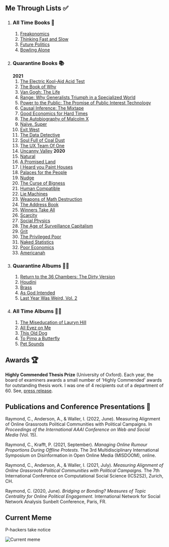 ## Me Through Lists ✅
1. ### All Time Books 📖
   1. [Freakonomics](https://www.nytimes.com/2005/05/15/books/review/freakonomics-everything-he-always-wanted-to-know.html)
   2. [Thinking Fast and Slow](https://www.nytimes.com/2011/11/27/books/review/thinking-fast-and-slow-by-daniel-kahneman-book-review.html)
   3. [Future Politics](https://www.nytimes.com/2018/12/04/opinion/chatbots-ai-democracy-free-speech.html)
   4. [Bowling Alone](https://www.nytimes.com/2000/05/06/arts/lonely-bowlers-unite-mend-social-fabric-political-scientist-renews-his-alarm.html)
2. ### Quarantine Books 📚
   **2021**
   1. [The Electric Kool-Aid Acid Test](https://www.nytimes.com/2011/08/10/opinion/keseys-trip-in-living-color.html)
   2. [The Book of Why](https://www.nytimes.com/2018/06/01/business/dealbook/review-the-book-of-why-examines-the-science-of-cause-and-effect.html)
   3. [Van Gogh: The Life](https://www.nytimes.com/2011/10/21/books/van-gogh-the-life-by-steven-naifeh-and-gregory-white-smith.html)
   4. [Range: Why Generalists Triumph in a Specialized World](https://www.nytimes.com/2019/05/28/books/review/david-epstein-range.html)
   5. [Power to the Public: The Promise of Public Interest Technology](https://press.princeton.edu/books/ebook/9780691216638/power-to-the-public)
   6. [Causal Inference: The Mixtape](https://blogs.worldbank.org/impactevaluations/book-review-cunninghams-causal-inference-mixtape)
   7. [Good Economics for Hard Times](https://www.nytimes.com/2019/10/26/opinion/sunday/duflo-banerjee-economic-incentives.html)
   8. [The Autobiography of Malcolm X](https://www.nytimes.com/1965/11/05/archives/an-eloquent-testament.html?searchResultPosition=1)
   9. [Naïve. Super](https://www.newyorker.com/books/page-turner/the-coming-of-age-tale-that-inspired-mayor-pete-to-learn-norwegian)
   10. [Exit West](https://www.nytimes.com/2017/02/27/books/review-exit-west-mohsin-hamid.html)
   11. [The Data Detective](https://www.wsj.com/articles/the-data-detective-review-broadly-informed-easily-misled-11611875753)
   12. [Soul Full of Coal Dust](https://www.nytimes.com/2020/08/18/books/review/soul-full-of-coal-dust-chris-hamby.html)
   13. [The UX Team Of One](https://uxbookreviews.com/2015/05/05/the-user-experience-team-of-one/)
   14. [Uncanny Valley](https://www.nytimes.com/2020/01/03/books/review/uncanny-valley-anna-wiener.html)
   **2020**
   1.  [Natural](https://www.theguardian.com/books/2020/may/02/natural-by-alan-levinovitz-review-the-seductive-myth-of-natures-goodness)
   2.  [A Promised Land](https://www.nytimes.com/2020/11/12/books/review/barack-obama-a-promised-land.html)
   3.  [I Heard you Paint Houses](https://www.nytimes.com/2004/06/20/books/killing-him-softly.html)
   4.  [Palaces for the People](https://www.nytimes.com/2018/09/14/books/review/palaces-for-the-people-eric-klinenberg.html)
   5.  [Nudge](https://www.nytimes.com/2015/11/01/upshot/the-power-of-nudges-for-good-and-bad.html)
   6.  [The Curse of Bigness](https://www.nytimes.com/2018/12/12/books/review-curse-of-bigness-antitrust-law-tim-wu.html)
   7.  [Human Compatible](https://www.nytimes.com/2019/10/31/opinion/superintelligent-artificial-intelligence.html)
   8.  [Lie Machines](https://yalebooks.co.uk/display.asp?k=9780300250206)
   9.  [Weapons of Math Destruction](https://www.nytimes.com/2016/10/09/books/review/weapons-of-math-destruction-cathy-oneil-and-more.html)
   10. [The Address Book](https://www.nytimes.com/2020/04/14/books/review/deirdre-mask-the-address-book.html)
   11. [Winners Take All](https://www.nytimes.com/2018/08/20/books/review/winners-take-all-anand-giridharadas.html)
   12. [Scarcity](https://www.theguardian.com/books/2013/sep/07/scarcity-sendhil-mullainathan-shafir-review)
   13. [Social Physics](https://www.technologyreview.com/2014/03/04/173783/social-physics/)
   14. [The Age of Surveillance Capitalism](https://www.nytimes.com/2019/01/16/books/review-age-of-surveillance-capitalism-shoshana-zuboff.html)
   15. [Grit](https://www.newyorker.com/culture/culture-desk/the-limits-of-grit)
   16. [The Privileged Poor](https://www.newyorker.com/recommends/read/the-privileged-poor-a-refreshing-antidote-to-our-obsession-with-the-college-admissions-scandal)
   17. [Naked Statistics](https://www.nytimes.com/2013/01/29/science/naked-statistics-by-charles-wheelan-review.html)
   18. [Poor Economics](https://economics.mit.edu/faculty/eduflo/pooreconomics)
   19. [Americanah](https://www.nytimes.com/2013/06/09/books/review/americanah-by-chimamanda-ngozi-adichie.html)
3. ### Quarantine Albums 👨‍🎤
   1. [Return to the 36 Chambers: The Dirty Version](https://pitchfork.com/reviews/albums/ol-dirty-bastard-return-to-the-36-chambers-the-dirty-version/)
   2. [Houdini](http://www.deadendfollies.com/blog/classic-album-review-melvins-houdini)
   3. [Brass](https://pitchfork.com/reviews/albums/billy-woods-moor-mother-brass/)
   4. [As God Intended](https://pitchfork.com/reviews/albums/apollo-brown-che-noir-as-god-intended/)
   5. [Last Year Was Weird, Vol. 2](https://pitchfork.com/reviews/albums/tkay-maidza-last-year-was-weird-vol-2/)
4. ### All Time Albums 💃🕺
   1. [The Miseducation of Lauryn Hill](https://pitchfork.com/reviews/albums/22035-the-miseducation-of-lauryn-hill/)
   2. [All Eyez on Me](https://pitchfork.com/reviews/albums/2pac-all-eyez-on-me/)
   3. [This Old Dog](https://pitchfork.com/reviews/albums/23125-this-old-dog/)
   4. [To Pimp a Butterfly](https://pitchfork.com/reviews/albums/20390-to-pimp-a-butterfly/)
   5. [Pet Sounds](https://pitchfork.com/reviews/albums/9371-pet-sounds-40th-anniversary/)

## Awards 🏆

**Highly Commended Thesis Prize** (University of Oxford). Each year, the board of examiners awards a small number of 'Highly Commended' awards for outstanding thesis work. I was one of 4 recipients out of a department of 60. See, [press release](https://www.oii.ox.ac.uk/news-events/news/introducing-the-2021-msc-thesis-prize-winners/).

## Publications and Conference Presentations 📝

Raymond, C., Anderson, A., & Waller, I. (2022, June). Measuring Alignment of Online Grassroots Political Communities with Political Campaigns. In *Proceedings of the International AAAI Conference on Web and Social Media* (Vol. 15).

Raymond, C., Krafft, P. (2021, September). *Managing Online Rumour Proportions During Offline Protests.* The 3rd Multidisciplinary International Symposium on Disinformation in Open Online Media (MISDOOM), online.

Raymond, C., Anderson, A., & Waller, I. (2021, July). *Measuring Alignment of Online Grassroots Political Communities with Political Campaigns.* The 7th International Conference on Computational Social Science (ICS2S2), Zurich, CH.

Raymond, C. (2020, June). *Bridging or Bonding? Measures of Topic Centrality for Online Political Engagement.* International Network for Social Network Analysis Sunbelt Conference, Paris, FR.

## Current Meme

P-hackers take notice

![Current meme](content/about/current-meme.jpg)